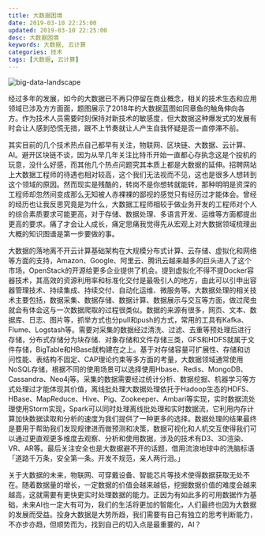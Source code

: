 ```yaml
---
title: 大数据困境
date: 2019-03-10 22:25:00
updated: 2019-03-10 22:25:00
desc: 大数据困境
keywords: 大数据, 云计算
categories: 技术
tags: [大数据, 云计算]
---
```


![big-data-landscape](/images/big-data-landscape.jpg)

经过多年的发展，如今的大数据已不再只停留在商业概念，相关的技术生态和应用领域已涉及方方面面，题图展示了2018年的大数据蓝图如同章鱼的触角伸向各方。作为技术人员需要时刻保持对新技术的敏感度，但大数据这种爆发式的发展有时会让人感到恐慌无措，跟不上节奏就让人产生自我怀疑是否一直停滞不前。

<!--more-->

其实目前的几个技术热点自己都早有关注，物联网、区块链、大数据、云计算、AI。避开区块链不谈，因为从早几年关注比特币开始一直都心存执念这是个投机的玩意，没什么好感，而其他几个热点问题究其本质上都是大数据的延伸。招聘网站上大数据工程师的待遇也相对较高，这个我们无法视而不见，这也是很多人想转到这个领域的原因。然而现实是残酷的，转岗不是你想转就能转，那种明明是资深的工程师却忽然间变成那么无知被人赤裸裸的鄙视的感觉只有经历过才能体会。曾经的经历也让我反思究竟是为什么，大数据工程师相较于做业务开发的工程师对个人的综合素质要求可能更高，对于存储、数据处理、多语言开发、运维等方面都提出更高的要求。痛了才会让人成长，痛定思痛我觉得先从宏观上对大数据领域梳理出大概的知识图谱是第一步要做的事。

大数据的落地离不开云计算基础架构在大规模分布式计算、云存储、虚拟化和网络等方面的支持，Amazon、Google、阿里云、腾讯云越来越多的巨头进入了这个市场，OpenStack的开源给更多企业提供了机会。提到虚拟化不得不提Docker容器技术，其高效的资源利用率和标准化交付是最吸引人的地方，由此可以引申出容器管理技术、持续集成、持续交付、自动化运维、微服务等。大数据处理的相关技术主要包括，数据采集、数据存储、数据计算、数据展示与交互等方面，做过爬虫就会有体会这与一次数据爬取的过程很类似。数据的来源有很多，网页、文本、数据库、日志、图片等，抓举方式也分pull和push的方式，常用的工具有Kafka、Flume、Logstash等。需要对采集的数据经过清洗、过滤、去重等预处理后进行存储，分布式存储分为块存储、对象存储和文件存储三类，GFS和HDFS就属于文件存储，BigTable和HBase就构建在之上。基于对存储容量可扩展性、存储和访问性能、表结构不固定、CAP理论约束等多方面的考量，大数据领域通常使用NoSQL存储，根据不同的使用场景可以选择使用Hbase、Redis、MongoDB、Cassandra、Neo4j等。采集的数据需要经过统计分析、数据挖掘、机器学习等方式处理过才能体现其价值，离线批处理大数据处理依托于Hadoop生态的HDFS、HBase、MapReduce、Hive、Pig、Zookeeper、Ambari等实现，实时数据流处理使用Storm实现，Spark可以同时处理离线批处理和实时数据流，它利用内存计算加快数据读取和分析的速度为我们提供了一种更多的选择。数据处理的结果最终是要用于帮助我们发现规律进而做预测和决策，数据可视化和人机交互使得我们可以通过更直观更多维度去观察、分析和使用数据，涉及的技术有D3、3D渲染、VR、AR等。最后关注安全也是大数据避不开的话题，借用流浪地球中的洗脑标语「道路千万条，安全第一条。开发不规范，亲人两行泪。」

关于大数据的未来，物联网、可穿戴设备、智能芯片等技术使得数据获取无处不在。随着数据量的增长，一定数据的价值会越来越低，挖掘数据价值的难度会越来越高，这就需要有更快更实时处理数据的能力。正因为有如此多的可用数据作为基础，未来AI也一定大有可为，我们的生活将更加的智能化，人们最终也因为大数据的发展而受益。投身大数据是大势所趋，我们需要有自己有独立的思考判断能力，不亦步亦趋，但顺势而为，找到自己的切入点是最重要的，AI？